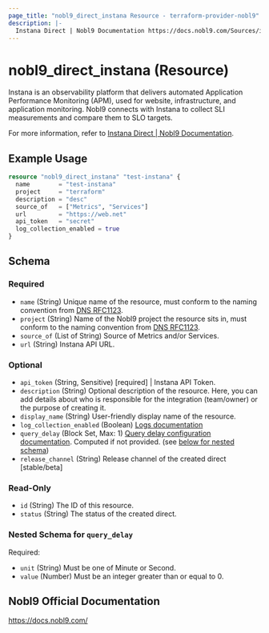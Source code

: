 ```yaml
---
page_title: "nobl9_direct_instana Resource - terraform-provider-nobl9"
description: |-
  Instana Direct | Nobl9 Documentation https://docs.nobl9.com/Sources/instana#instana-direct.
---
```


# nobl9_direct_instana (Resource)

Instana is an observability platform that delivers automated Application Performance Monitoring (APM), used for website, infrastructure, and application monitoring. Nobl9 connects with Instana to collect SLI measurements and compare them to SLO targets.

For more information, refer to [Instana Direct | Nobl9 Documentation](https://docs.nobl9.com/Sources/instana#instana-direct).

## Example Usage

```terraform
resource "nobl9_direct_instana" "test-instana" {
  name        = "test-instana"
  project     = "terraform"
  description = "desc"
  source_of   = ["Metrics", "Services"]
  url         = "https://web.net"
  api_token   = "secret"
  log_collection_enabled = true
}
```

<!-- schema generated by tfplugindocs -->
## Schema

### Required

- `name` (String) Unique name of the resource, must conform to the naming convention from [DNS RFC1123](https://kubernetes.io/docs/concepts/overview/working-with-objects/names/#names).
- `project` (String) Name of the Nobl9 project the resource sits in, must conform to the naming convention from [DNS RFC1123](https://kubernetes.io/docs/concepts/overview/working-with-objects/names/#names).
- `source_of` (List of String) Source of Metrics and/or Services.
- `url` (String) Instana API URL.

### Optional

- `api_token` (String, Sensitive) [required] | Instana API Token.
- `description` (String) Optional description of the resource. Here, you can add details about who is responsible for the integration (team/owner) or the purpose of creating it.
- `display_name` (String) User-friendly display name of the resource.
- `log_collection_enabled` (Boolean) [Logs documentation](https://docs.nobl9.com/Features/SLO_troubleshooting/event-logs)
- `query_delay` (Block Set, Max: 1) [Query delay configuration documentation](https://docs.nobl9.com/Features/query-delay). Computed if not provided. (see [below for nested schema](#nestedblock--query_delay))
- `release_channel` (String) Release channel of the created direct [stable/beta]

### Read-Only

- `id` (String) The ID of this resource.
- `status` (String) The status of the created direct.

<a id="nestedblock--query_delay"></a>
### Nested Schema for `query_delay`

Required:

- `unit` (String) Must be one of Minute or Second.
- `value` (Number) Must be an integer greater than or equal to 0.

## Nobl9 Official Documentation

https://docs.nobl9.com/
